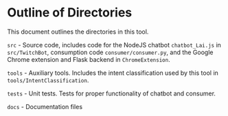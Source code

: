 # Outline of Directories

This document outlines the directories in this tool.

`src` - Source code, includes code for the NodeJS chatbot `chatbot_Lai.js` in `src/TwitchBot`, consumption code `consumer/consumer.py`, and the Google Chrome extension and Flask backend in `ChromeExtension`.

`tools` - Auxiliary tools. Includes the intent classification used by this tool in `tools/IntentClassification`.

`tests` - Unit tests. Tests for proper functionality of chatbot and consumer.

`docs` - Documentation files
